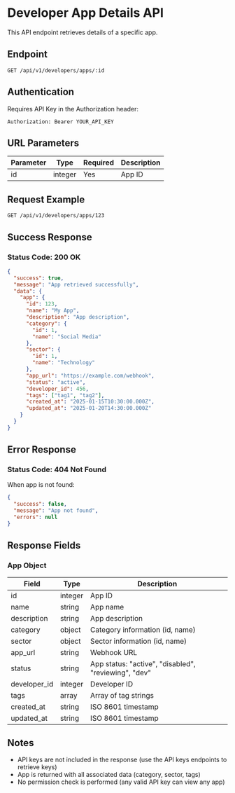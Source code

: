 # Developer App Details API

This API endpoint retrieves details of a specific app.

## Endpoint

```
GET /api/v1/developers/apps/:id
```

## Authentication

Requires API Key in the Authorization header:
```
Authorization: Bearer YOUR_API_KEY
```

## URL Parameters

| Parameter | Type    | Required | Description |
|-----------|---------|----------|-------------|
| id        | integer | Yes      | App ID |

## Request Example

```
GET /api/v1/developers/apps/123
```

## Success Response

### Status Code: 200 OK

```json
{
  "success": true,
  "message": "App retrieved successfully",
  "data": {
    "app": {
      "id": 123,
      "name": "My App",
      "description": "App description",
      "category": {
        "id": 1,
        "name": "Social Media"
      },
      "sector": {
        "id": 1,
        "name": "Technology"
      },
      "app_url": "https://example.com/webhook",
      "status": "active",
      "developer_id": 456,
      "tags": ["tag1", "tag2"],
      "created_at": "2025-01-15T10:30:00.000Z",
      "updated_at": "2025-01-20T14:30:00.000Z"
    }
  }
}
```

## Error Response

### Status Code: 404 Not Found

When app is not found:

```json
{
  "success": false,
  "message": "App not found",
  "errors": null
}
```

## Response Fields

### App Object

| Field                    | Type     | Description |
|--------------------------|----------|-------------|
| id                       | integer  | App ID |
| name                     | string   | App name |
| description              | string   | App description |
| category                 | object   | Category information (id, name) |
| sector                   | object   | Sector information (id, name) |
| app_url                  | string   | Webhook URL |
| status                          | string   | App status: "active", "disabled", "reviewing", "dev" |
| developer_id                    | integer  | Developer ID |
| tags                            | array    | Array of tag strings |
| created_at                      | string   | ISO 8601 timestamp |
| updated_at                      | string   | ISO 8601 timestamp |

## Notes

- API keys are not included in the response (use the API keys endpoints to retrieve keys)
- App is returned with all associated data (category, sector, tags)
- No permission check is performed (any valid API key can view any app)

